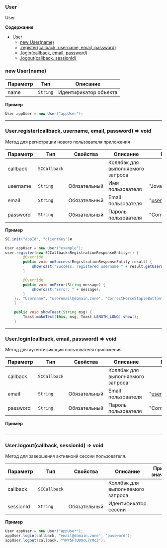 <a name="User"></a>

### User
User

**Содержание**
* [User](#User)
    * [new User(name)](#User_new)
    * [.register(callback, username, email, password)](#User+run)
    * [.login(callback, email, password)](#User+stat)
    * [.logout(callback, sessionId)](#User+stat)


<a name="User_new"></a>

### new User(name)

| Параметр | Тип | Описание |
| --- | --- | --- |
| name | <code>String</code> | Идентификатор объекта |

**Пример** 
```Java
User appUser = new User("appUser");
```

----------------------------------------------------------------------------------------------
<a name="User+register"></a>

### User.register(callback, username, email, password) ⇒ void

Метод для регистрации нового пользователя приложения

| Параметр  | Тип                              | Свойства     | Описание                         | Пример значения |
| --------- | -------------------------------- | ------------ | -------------------------------- | --------------- |
| callback  | <code>SCCallback<RegistrationResponseEntity></code> || Коллбэк для выполняемого запроса |            | 
| username  | <code>String</code>              | Обязательный | Имя пользователя                 | "Jovan"                     | 
| email     | <code>String</code>              | Обязательный | Email пользователя               | "user@domain.zone"          | 
| password  | <code>String</code>              | Обязательный | Пароль пользователя              | "CorrectHorseBatteryStaple" |

**Пример** 
```Java
SC.init("appId", "clientKey")ж

User appUser = new User("example");
user.register(new SCCallback<RegistrationResponseEntity>() {
        @Override
        public void onSuccess(RegistrationResponseEntity result) {
            showToast("Success, registered username " + result.getUsername());
        }

        @Override
        public void onError(String message) {
            showToast("Error: " + message);
        }
    };, "Username", "useremail@domain.zone", "CorrectHorseStapleButton");
    }

    public void showToast(String msg) {
        Toast.makeText(this, msg, Toast.LENGTH_LONG).show();
    }
```
----------------------------------------------------------------------------------------------
<a name="User+login"></a>

### User.login(callback, email, password) ⇒ void

Метод для аутентификации пользователя приложения

| Параметр  | Тип                              | Свойства     | Описание                         | Пример значения |
| --------- | -------------------------------- | ------------ | -------------------------------- | --------------- |
| callback  | <code>SCCallback<LoginResponseEntity></code> |  | Коллбэк для выполняемого запроса |                 | 
| email     | <code>String</code>              | Обязательный | Email пользователя               | "user@domain.zone" | 
| password  | <code>String</code>              | Обязательный | Пароль пользователя              | "CorrectHorseBatteryStaple" |

**Пример** 
```Java

```
----------------------------------------------------------------------------------------------
<a name="User+logout"></a>

### User.logout(callback, sessionId) ⇒ void

Метод для завершения активноий сессии пользователя.

| Параметр  | Тип                              | Свойства     | Описание                         | Пример значения |
| --------- | -------------------------------- | ------------ | -------------------------------- | --------------- |
| callback  | <code>SCCallback<Boolean></code> |              | Коллбэк для выполняемого запроса |                 | 
| sessionId  | <code>String</code>             | Обязательный | Идентификатор сессии             |                 | 

**Пример** 
```Java
User appUser = new User("appUser");
appUser.login(callback, "email@domain.zone", "password");
appUser.logout(callback, "YWr5FlU0OcL7rOcJ");
```
